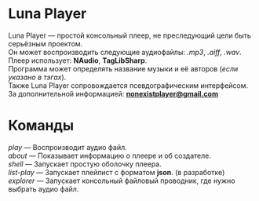 # Luna Player
Luna Player — простой консольный плеер, не преследующий цели быть серьёзным проектом.  
Он может воспроизводить следующие аудиофайлы: *.mp3*, *.aiff*, *.wav*.   
Плеер использует: **NAudio**, **TagLibSharp**.  
Программа может определять название музыки и её авторов (*если указано в тэгах*).  
Также Luna Player сопровождается псевдографическим интерфейсом.  
За дополнительной информацией: [**nonexistplayer@gmail.com**](https://mail.google.com/mail/?view=cm&fs=1&tf=1&to=nonexistplayer@gmail.com)
# Команды
*play* — Воспроизводит аудио файл.   
*about* — Показывает информацию о плеере и об создателе.  
*shell* — Запускает простую оболочку плеера.  
*list-play* — Запускает плейлист c форматом **json**. (в разработке)  
*explorer* — Запускает консольный файловый проводник, где нужно выбрать аудио файл.
